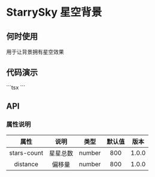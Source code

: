 # StarrySky 星空背景

## 何时使用

用于让背景拥有星空效果

## 代码演示

<starry-sky style="width:100%;height:400px;position: relative;" :stars-count="500" :distance="1000" />
```tsx
<script setup>
import { StarrySky } from "@xiaomh/vue3-alan-vite-component"

</script>

 <starry-sky :stars-count="1000" :distance="1000" />
```

## API

### 属性说明

| 属性   | 说明 |   类型  | 默认值  | 版本  |
| :-------------: | :----------: | :------------: | :------------: | :------------: |
| stars-count |   星星总数   | number  | 800 | 1.0.0|
| distance       |    偏移量    |        number  | 800 |1.0.0 |
